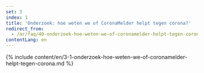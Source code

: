 ```yaml
---
set: 3
index: 1
title: 'Onderzoek: hoe weten we of CoronaMelder helpt tegen corona?'
redirect_from: 
  - /ar/faq/40-onderzoek-hoe-weten-we-of-coronamelder-helpt-tegen-corona
contentLang: en
---
```

{% include content/en/3-1-onderzoek-hoe-weten-we-of-coronamelder-helpt-tegen-corona.md %}
